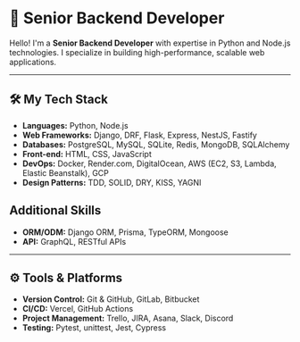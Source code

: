 # 🌟 Senior Backend Developer

Hello! I'm a **Senior Backend Developer** with expertise in Python and Node.js technologies. I specialize in building high-performance, scalable web applications.

---

## 🛠 My Tech Stack

- **Languages:** Python, Node.js
- **Web Frameworks:** Django, DRF, Flask, Express, NestJS, Fastify
- **Databases:** PostgreSQL, MySQL, SQLite, Redis, MongoDB, SQLAlchemy
- **Front-end:** HTML, CSS, JavaScript
- **DevOps:** Docker, Render.com, DigitalOcean, AWS (EC2, S3, Lambda, Elastic Beanstalk), GCP
- **Design Patterns:** TDD, SOLID, DRY, KISS, YAGNI

## Additional Skills
- **ORM/ODM:** Django ORM, Prisma, TypeORM, Mongoose
- **API:** GraphQL, RESTful APIs

---

## ⚙️ Tools & Platforms
- **Version Control:** Git & GitHub, GitLab, Bitbucket
- **CI/CD:** Vercel, GitHub Actions
- **Project Management:** Trello, JIRA, Asana, Slack, Discord
- **Testing:** Pytest, unittest, Jest, Cypress
